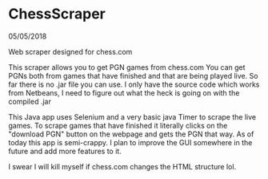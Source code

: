 # ChessScraper
05/05/2018

Web scraper designed for chess.com

This scraper allows you to get PGN games from chess.com
You can get PGNs both from games that have finished and that are being played live. So far there is no .jar file you can use. 
I only have the source code which works from Netbeans, I need to figure out what the heck is going on with the compiled .jar

This Java app uses Selenium and a very basic java Timer to scrape the live games. To scrape games that have finished it literally clicks 
on the "download PGN" button on the webpage and gets the PGN that way. As of today this app is semi-crappy. I plan to improve the GUI
somewhere in the future and add more features to it. 

I swear I will kill myself if chess.com changes the HTML structure lol.
